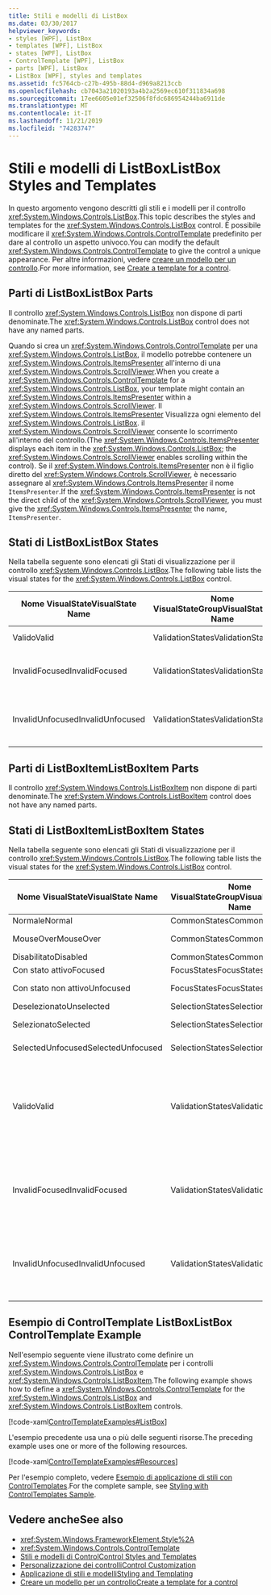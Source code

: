 ```yaml
---
title: Stili e modelli di ListBox
ms.date: 03/30/2017
helpviewer_keywords:
- styles [WPF], ListBox
- templates [WPF], ListBox
- states [WPF], ListBox
- ControlTemplate [WPF], ListBox
- parts [WPF], ListBox
- ListBox [WPF], styles and templates
ms.assetid: fc5764cb-c27b-495b-88d4-d969a8213ccb
ms.openlocfilehash: cb7043a21020193a4b2a2569ec610f311834a698
ms.sourcegitcommit: 17ee6605e01ef32506f8fdc686954244ba6911de
ms.translationtype: MT
ms.contentlocale: it-IT
ms.lasthandoff: 11/21/2019
ms.locfileid: "74283747"
---
```

# <a name="listbox-styles-and-templates"></a><span data-ttu-id="fea3a-102">Stili e modelli di ListBox</span><span class="sxs-lookup"><span data-stu-id="fea3a-102">ListBox Styles and Templates</span></span>
<span data-ttu-id="fea3a-103">In questo argomento vengono descritti gli stili e i modelli per il controllo <xref:System.Windows.Controls.ListBox>.</span><span class="sxs-lookup"><span data-stu-id="fea3a-103">This topic describes the styles and templates for the <xref:System.Windows.Controls.ListBox> control.</span></span> <span data-ttu-id="fea3a-104">È possibile modificare il <xref:System.Windows.Controls.ControlTemplate> predefinito per dare al controllo un aspetto univoco.</span><span class="sxs-lookup"><span data-stu-id="fea3a-104">You can modify the default <xref:System.Windows.Controls.ControlTemplate> to give the control a unique appearance.</span></span> <span data-ttu-id="fea3a-105">Per altre informazioni, vedere [creare un modello per un controllo](../../../desktop-wpf/themes/how-to-create-apply-template.md).</span><span class="sxs-lookup"><span data-stu-id="fea3a-105">For more information, see [Create a template for a control](../../../desktop-wpf/themes/how-to-create-apply-template.md).</span></span>  
  
## <a name="listbox-parts"></a><span data-ttu-id="fea3a-106">Parti di ListBox</span><span class="sxs-lookup"><span data-stu-id="fea3a-106">ListBox Parts</span></span>  
 <span data-ttu-id="fea3a-107">Il controllo <xref:System.Windows.Controls.ListBox> non dispone di parti denominate.</span><span class="sxs-lookup"><span data-stu-id="fea3a-107">The <xref:System.Windows.Controls.ListBox> control does not have any named parts.</span></span>  
  
 <span data-ttu-id="fea3a-108">Quando si crea un <xref:System.Windows.Controls.ControlTemplate> per una <xref:System.Windows.Controls.ListBox>, il modello potrebbe contenere un <xref:System.Windows.Controls.ItemsPresenter> all'interno di una <xref:System.Windows.Controls.ScrollViewer>.</span><span class="sxs-lookup"><span data-stu-id="fea3a-108">When you create a <xref:System.Windows.Controls.ControlTemplate> for a <xref:System.Windows.Controls.ListBox>, your template might contain an <xref:System.Windows.Controls.ItemsPresenter> within a <xref:System.Windows.Controls.ScrollViewer>.</span></span> <span data-ttu-id="fea3a-109">Il <xref:System.Windows.Controls.ItemsPresenter> Visualizza ogni elemento del <xref:System.Windows.Controls.ListBox>. il <xref:System.Windows.Controls.ScrollViewer> consente lo scorrimento all'interno del controllo.</span><span class="sxs-lookup"><span data-stu-id="fea3a-109">(The <xref:System.Windows.Controls.ItemsPresenter> displays each item in the <xref:System.Windows.Controls.ListBox>; the <xref:System.Windows.Controls.ScrollViewer> enables scrolling within the control).</span></span>  <span data-ttu-id="fea3a-110">Se il <xref:System.Windows.Controls.ItemsPresenter> non è il figlio diretto del <xref:System.Windows.Controls.ScrollViewer>, è necessario assegnare al <xref:System.Windows.Controls.ItemsPresenter> il nome `ItemsPresenter`.</span><span class="sxs-lookup"><span data-stu-id="fea3a-110">If the <xref:System.Windows.Controls.ItemsPresenter> is not the direct child of the <xref:System.Windows.Controls.ScrollViewer>, you must give the <xref:System.Windows.Controls.ItemsPresenter> the name, `ItemsPresenter`.</span></span>  
  
## <a name="listbox-states"></a><span data-ttu-id="fea3a-111">Stati di ListBox</span><span class="sxs-lookup"><span data-stu-id="fea3a-111">ListBox States</span></span>  
 <span data-ttu-id="fea3a-112">Nella tabella seguente sono elencati gli Stati di visualizzazione per il controllo <xref:System.Windows.Controls.ListBox>.</span><span class="sxs-lookup"><span data-stu-id="fea3a-112">The following table lists the visual states for the <xref:System.Windows.Controls.ListBox> control.</span></span>  
  
|<span data-ttu-id="fea3a-113">Nome VisualState</span><span class="sxs-lookup"><span data-stu-id="fea3a-113">VisualState Name</span></span>|<span data-ttu-id="fea3a-114">Nome VisualStateGroup</span><span class="sxs-lookup"><span data-stu-id="fea3a-114">VisualStateGroup Name</span></span>|<span data-ttu-id="fea3a-115">description</span><span class="sxs-lookup"><span data-stu-id="fea3a-115">Description</span></span>|  
|-|-|-|  
|<span data-ttu-id="fea3a-116">Valido</span><span class="sxs-lookup"><span data-stu-id="fea3a-116">Valid</span></span>|<span data-ttu-id="fea3a-117">ValidationStates</span><span class="sxs-lookup"><span data-stu-id="fea3a-117">ValidationStates</span></span>|<span data-ttu-id="fea3a-118">Il controllo è valido.</span><span class="sxs-lookup"><span data-stu-id="fea3a-118">The control is valid.</span></span>|  
|<span data-ttu-id="fea3a-119">InvalidFocused</span><span class="sxs-lookup"><span data-stu-id="fea3a-119">InvalidFocused</span></span>|<span data-ttu-id="fea3a-120">ValidationStates</span><span class="sxs-lookup"><span data-stu-id="fea3a-120">ValidationStates</span></span>|<span data-ttu-id="fea3a-121">Il controllo non è valido e ha uno stato attivo.</span><span class="sxs-lookup"><span data-stu-id="fea3a-121">The control is not valid and has focus.</span></span>|  
|<span data-ttu-id="fea3a-122">InvalidUnfocused</span><span class="sxs-lookup"><span data-stu-id="fea3a-122">InvalidUnfocused</span></span>|<span data-ttu-id="fea3a-123">ValidationStates</span><span class="sxs-lookup"><span data-stu-id="fea3a-123">ValidationStates</span></span>|<span data-ttu-id="fea3a-124">Il controllo non è valido e non ha uno stato attivo.</span><span class="sxs-lookup"><span data-stu-id="fea3a-124">The control is not valid and does not have focus.</span></span>|  
  
## <a name="listboxitem-parts"></a><span data-ttu-id="fea3a-125">Parti di ListBoxItem</span><span class="sxs-lookup"><span data-stu-id="fea3a-125">ListBoxItem Parts</span></span>  
 <span data-ttu-id="fea3a-126">Il controllo <xref:System.Windows.Controls.ListBoxItem> non dispone di parti denominate.</span><span class="sxs-lookup"><span data-stu-id="fea3a-126">The <xref:System.Windows.Controls.ListBoxItem> control does not have any named parts.</span></span>  
  
## <a name="listboxitem-states"></a><span data-ttu-id="fea3a-127">Stati di ListBoxItem</span><span class="sxs-lookup"><span data-stu-id="fea3a-127">ListBoxItem States</span></span>  
 <span data-ttu-id="fea3a-128">Nella tabella seguente sono elencati gli Stati di visualizzazione per il controllo <xref:System.Windows.Controls.ListBox>.</span><span class="sxs-lookup"><span data-stu-id="fea3a-128">The following table lists the visual states for the <xref:System.Windows.Controls.ListBox> control.</span></span>  
  
|<span data-ttu-id="fea3a-129">Nome VisualState</span><span class="sxs-lookup"><span data-stu-id="fea3a-129">VisualState Name</span></span>|<span data-ttu-id="fea3a-130">Nome VisualStateGroup</span><span class="sxs-lookup"><span data-stu-id="fea3a-130">VisualStateGroup Name</span></span>|<span data-ttu-id="fea3a-131">description</span><span class="sxs-lookup"><span data-stu-id="fea3a-131">Description</span></span>|  
|-|-|-|  
|<span data-ttu-id="fea3a-132">Normale</span><span class="sxs-lookup"><span data-stu-id="fea3a-132">Normal</span></span>|<span data-ttu-id="fea3a-133">CommonStates</span><span class="sxs-lookup"><span data-stu-id="fea3a-133">CommonStates</span></span>|<span data-ttu-id="fea3a-134">Lo stato predefinito.</span><span class="sxs-lookup"><span data-stu-id="fea3a-134">The default state.</span></span>|  
|<span data-ttu-id="fea3a-135">MouseOver</span><span class="sxs-lookup"><span data-stu-id="fea3a-135">MouseOver</span></span>|<span data-ttu-id="fea3a-136">CommonStates</span><span class="sxs-lookup"><span data-stu-id="fea3a-136">CommonStates</span></span>|<span data-ttu-id="fea3a-137">Il puntatore del mouse è posizionato sul controllo.</span><span class="sxs-lookup"><span data-stu-id="fea3a-137">The mouse pointer is positioned over the control.</span></span>|  
|<span data-ttu-id="fea3a-138">Disabilitato</span><span class="sxs-lookup"><span data-stu-id="fea3a-138">Disabled</span></span>|<span data-ttu-id="fea3a-139">CommonStates</span><span class="sxs-lookup"><span data-stu-id="fea3a-139">CommonStates</span></span>|<span data-ttu-id="fea3a-140">L'elemento è disabilitato.</span><span class="sxs-lookup"><span data-stu-id="fea3a-140">The item is disabled.</span></span>|  
|<span data-ttu-id="fea3a-141">Con stato attivo</span><span class="sxs-lookup"><span data-stu-id="fea3a-141">Focused</span></span>|<span data-ttu-id="fea3a-142">FocusStates</span><span class="sxs-lookup"><span data-stu-id="fea3a-142">FocusStates</span></span>|<span data-ttu-id="fea3a-143">L'elemento ha uno stato attivo.</span><span class="sxs-lookup"><span data-stu-id="fea3a-143">The item has focus.</span></span>|  
|<span data-ttu-id="fea3a-144">Con stato non attivo</span><span class="sxs-lookup"><span data-stu-id="fea3a-144">Unfocused</span></span>|<span data-ttu-id="fea3a-145">FocusStates</span><span class="sxs-lookup"><span data-stu-id="fea3a-145">FocusStates</span></span>|<span data-ttu-id="fea3a-146">L'elemento non ha uno stato attivo.</span><span class="sxs-lookup"><span data-stu-id="fea3a-146">The item does not have focus.</span></span>|  
|<span data-ttu-id="fea3a-147">Deselezionato</span><span class="sxs-lookup"><span data-stu-id="fea3a-147">Unselected</span></span>|<span data-ttu-id="fea3a-148">SelectionStates</span><span class="sxs-lookup"><span data-stu-id="fea3a-148">SelectionStates</span></span>|<span data-ttu-id="fea3a-149">L'elemento non è selezionato.</span><span class="sxs-lookup"><span data-stu-id="fea3a-149">The item is not selected.</span></span>|  
|<span data-ttu-id="fea3a-150">Selezionato</span><span class="sxs-lookup"><span data-stu-id="fea3a-150">Selected</span></span>|<span data-ttu-id="fea3a-151">SelectionStates</span><span class="sxs-lookup"><span data-stu-id="fea3a-151">SelectionStates</span></span>|<span data-ttu-id="fea3a-152">L'elemento è attualmente selezionato.</span><span class="sxs-lookup"><span data-stu-id="fea3a-152">The item is currentlyplate selected.</span></span>|  
|<span data-ttu-id="fea3a-153">SelectedUnfocused</span><span class="sxs-lookup"><span data-stu-id="fea3a-153">SelectedUnfocused</span></span>|<span data-ttu-id="fea3a-154">SelectionStates</span><span class="sxs-lookup"><span data-stu-id="fea3a-154">SelectionStates</span></span>|<span data-ttu-id="fea3a-155">L'elemento è selezionato, ma non ha uno stato attivo.</span><span class="sxs-lookup"><span data-stu-id="fea3a-155">The item is selected, but does not have focus.</span></span>|  
|<span data-ttu-id="fea3a-156">Valido</span><span class="sxs-lookup"><span data-stu-id="fea3a-156">Valid</span></span>|<span data-ttu-id="fea3a-157">ValidationStates</span><span class="sxs-lookup"><span data-stu-id="fea3a-157">ValidationStates</span></span>|<span data-ttu-id="fea3a-158">Il controllo Usa la classe <xref:System.Windows.Controls.Validation> e la proprietà <xref:System.Windows.Controls.Validation.HasError%2A?displayProperty=nameWithType> associata è `false`.</span><span class="sxs-lookup"><span data-stu-id="fea3a-158">The control uses the <xref:System.Windows.Controls.Validation> class and the <xref:System.Windows.Controls.Validation.HasError%2A?displayProperty=nameWithType> attached property is `false`.</span></span>|  
|<span data-ttu-id="fea3a-159">InvalidFocused</span><span class="sxs-lookup"><span data-stu-id="fea3a-159">InvalidFocused</span></span>|<span data-ttu-id="fea3a-160">ValidationStates</span><span class="sxs-lookup"><span data-stu-id="fea3a-160">ValidationStates</span></span>|<span data-ttu-id="fea3a-161">Il <xref:System.Windows.Controls.Validation.HasError%2A?displayProperty=nameWithType> proprietà associata è `true` il controllo ha lo stato attivo.</span><span class="sxs-lookup"><span data-stu-id="fea3a-161">The <xref:System.Windows.Controls.Validation.HasError%2A?displayProperty=nameWithType> attached property is `true` has the control has focus.</span></span>|  
|<span data-ttu-id="fea3a-162">InvalidUnfocused</span><span class="sxs-lookup"><span data-stu-id="fea3a-162">InvalidUnfocused</span></span>|<span data-ttu-id="fea3a-163">ValidationStates</span><span class="sxs-lookup"><span data-stu-id="fea3a-163">ValidationStates</span></span>|<span data-ttu-id="fea3a-164">Il <xref:System.Windows.Controls.Validation.HasError%2A?displayProperty=nameWithType> proprietà associata è `true` ha il controllo non ha lo stato attivo.</span><span class="sxs-lookup"><span data-stu-id="fea3a-164">The <xref:System.Windows.Controls.Validation.HasError%2A?displayProperty=nameWithType> attached property is `true` has the control does not have focus.</span></span>|  
  
## <a name="listbox-controltemplate-example"></a><span data-ttu-id="fea3a-165">Esempio di ControlTemplate ListBox</span><span class="sxs-lookup"><span data-stu-id="fea3a-165">ListBox ControlTemplate Example</span></span>  
 <span data-ttu-id="fea3a-166">Nell'esempio seguente viene illustrato come definire un <xref:System.Windows.Controls.ControlTemplate> per i controlli <xref:System.Windows.Controls.ListBox> e <xref:System.Windows.Controls.ListBoxItem>.</span><span class="sxs-lookup"><span data-stu-id="fea3a-166">The following example shows how to define a <xref:System.Windows.Controls.ControlTemplate> for the <xref:System.Windows.Controls.ListBox> and <xref:System.Windows.Controls.ListBoxItem> controls.</span></span>  
  
 [!code-xaml[ControlTemplateExamples#ListBox](~/samples/snippets/csharp/VS_Snippets_Wpf/ControlTemplateExamples/CS/resources/listbox.xaml#listbox)]  
  
 <span data-ttu-id="fea3a-167">L'esempio precedente usa una o più delle seguenti risorse.</span><span class="sxs-lookup"><span data-stu-id="fea3a-167">The preceding example uses one or more of the following resources.</span></span>  
  
 [!code-xaml[ControlTemplateExamples#Resources](~/samples/snippets/csharp/VS_Snippets_Wpf/ControlTemplateExamples/CS/resources/shared.xaml#resources)]  
  
 <span data-ttu-id="fea3a-168">Per l'esempio completo, vedere [Esempio di applicazione di stili con ControlTemplates](https://github.com/Microsoft/WPF-Samples/tree/master/Styles%20&%20Templates/IntroToStylingAndTemplating).</span><span class="sxs-lookup"><span data-stu-id="fea3a-168">For the complete sample, see [Styling with ControlTemplates Sample](https://github.com/Microsoft/WPF-Samples/tree/master/Styles%20&%20Templates/IntroToStylingAndTemplating).</span></span>  
  
## <a name="see-also"></a><span data-ttu-id="fea3a-169">Vedere anche</span><span class="sxs-lookup"><span data-stu-id="fea3a-169">See also</span></span>

- <xref:System.Windows.FrameworkElement.Style%2A>
- <xref:System.Windows.Controls.ControlTemplate>
- [<span data-ttu-id="fea3a-170">Stili e modelli di Control</span><span class="sxs-lookup"><span data-stu-id="fea3a-170">Control Styles and Templates</span></span>](control-styles-and-templates.md)
- [<span data-ttu-id="fea3a-171">Personalizzazione dei controlli</span><span class="sxs-lookup"><span data-stu-id="fea3a-171">Control Customization</span></span>](control-customization.md)
- [<span data-ttu-id="fea3a-172">Applicazione di stili e modelli</span><span class="sxs-lookup"><span data-stu-id="fea3a-172">Styling and Templating</span></span>](../../../desktop-wpf/fundamentals/styles-templates-overview.md)
- [<span data-ttu-id="fea3a-173">Creare un modello per un controllo</span><span class="sxs-lookup"><span data-stu-id="fea3a-173">Create a template for a control</span></span>](../../../desktop-wpf/themes/how-to-create-apply-template.md)
